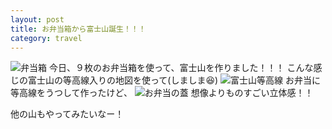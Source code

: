```yaml
---
layout: post
title: お弁当箱から富士山誕生！！！
category: travel
---
```


![弁当箱](https://lh3.googleusercontent.com/lDJkjpLPaB3LsHH4u2qpgGaM1HkO-QcL-Toe25e2b-OCri4FossaKmttKD7iu28N2vC40IOQhqOkP4qACHZoYiaxMwZO33xHHjzGkD3uAjanGruHNwUt7qMFiuejh-qbdCGx2In_aQ=w2400)
今日、９枚のお弁当箱を使って、富士山を作りました！！！
こんな感じの富士山の等高線入りの地図を使って(しましま😆)
![富士山等高線](https://lh3.googleusercontent.com/R7uir_mICqk6Jy5SLlZ6DjwCvGhjwx9v_K3A9LMCO9G5V9UhuTMmZ0rtjdGRC8VNN3YK0k_xvcoVz-MgZ9FnkZ8U9O6Oet_dFup-k44TPYcgcDv0y4oY6doaNd86jnCLvNh9bku42w=w2400)
お弁当に等高線をうつして作ったけど、
![お弁当の蓋](https://lh3.googleusercontent.com/pmnbpxxSSF6-IWLgIA4VyA-_ozwxpG6PFx8dF-cDBKB-m-LbUOBhYlNsyE5GDihE4-5YsGksbF-yEIzlaH87B91SVa5ZTZ9kdJMb_yNauMGVk6Xucd77sUaD4SRdF-K7QdNgPQ5ZHg=w2400)
想像よりものすごい立体感！！

他の山もやってみたいなー！